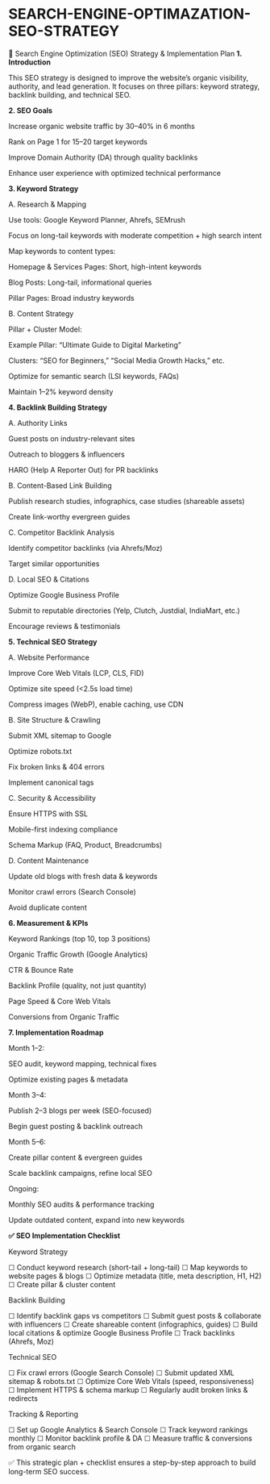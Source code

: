 # SEARCH-ENGINE-OPTIMAZATION-SEO-STRATEGY

📑 Search Engine Optimization (SEO) Strategy & Implementation Plan
**1. Introduction**

This SEO strategy is designed to improve the website’s organic visibility, authority, and lead generation. It focuses on three pillars: keyword strategy, backlink building, and technical SEO.

**2. SEO Goals**

Increase organic website traffic by 30–40% in 6 months

Rank on Page 1 for 15–20 target keywords

Improve Domain Authority (DA) through quality backlinks

Enhance user experience with optimized technical performance

**3. Keyword Strategy**

A. Research & Mapping

Use tools: Google Keyword Planner, Ahrefs, SEMrush

Focus on long-tail keywords with moderate competition + high search intent

Map keywords to content types:

Homepage & Services Pages: Short, high-intent keywords

Blog Posts: Long-tail, informational queries

Pillar Pages: Broad industry keywords

B. Content Strategy

Pillar + Cluster Model:

Example Pillar: “Ultimate Guide to Digital Marketing”

Clusters: “SEO for Beginners,” “Social Media Growth Hacks,” etc.

Optimize for semantic search (LSI keywords, FAQs)

Maintain 1–2% keyword density

**4. Backlink Building Strategy**

A. Authority Links

Guest posts on industry-relevant sites

Outreach to bloggers & influencers

HARO (Help A Reporter Out) for PR backlinks

B. Content-Based Link Building

Publish research studies, infographics, case studies (shareable assets)

Create link-worthy evergreen guides

C. Competitor Backlink Analysis

Identify competitor backlinks (via Ahrefs/Moz)

Target similar opportunities

D. Local SEO & Citations

Optimize Google Business Profile

Submit to reputable directories (Yelp, Clutch, Justdial, IndiaMart, etc.)

Encourage reviews & testimonials

**5. Technical SEO Strategy**

A. Website Performance

Improve Core Web Vitals (LCP, CLS, FID)

Optimize site speed (<2.5s load time)

Compress images (WebP), enable caching, use CDN

B. Site Structure & Crawling

Submit XML sitemap to Google

Optimize robots.txt

Fix broken links & 404 errors

Implement canonical tags

C. Security & Accessibility

Ensure HTTPS with SSL

Mobile-first indexing compliance

Schema Markup (FAQ, Product, Breadcrumbs)

D. Content Maintenance

Update old blogs with fresh data & keywords

Monitor crawl errors (Search Console)

Avoid duplicate content

**6. Measurement & KPIs**

Keyword Rankings (top 10, top 3 positions)

Organic Traffic Growth (Google Analytics)

CTR & Bounce Rate

Backlink Profile (quality, not just quantity)

Page Speed & Core Web Vitals

Conversions from Organic Traffic

**7. Implementation Roadmap**

Month 1–2:

SEO audit, keyword mapping, technical fixes

Optimize existing pages & metadata

Month 3–4:

Publish 2–3 blogs per week (SEO-focused)

Begin guest posting & backlink outreach

Month 5–6:

Create pillar content & evergreen guides

Scale backlink campaigns, refine local SEO

Ongoing:

Monthly SEO audits & performance tracking

Update outdated content, expand into new keywords

**✅ SEO Implementation Checklist**

Keyword Strategy

☐ Conduct keyword research (short-tail + long-tail)
☐ Map keywords to website pages & blogs
☐ Optimize metadata (title, meta description, H1, H2)
☐ Create pillar & cluster content

Backlink Building

☐ Identify backlink gaps vs competitors
☐ Submit guest posts & collaborate with influencers
☐ Create shareable content (infographics, guides)
☐ Build local citations & optimize Google Business Profile
☐ Track backlinks (Ahrefs, Moz)

Technical SEO

☐ Fix crawl errors (Google Search Console)
☐ Submit updated XML sitemap & robots.txt
☐ Optimize Core Web Vitals (speed, responsiveness)
☐ Implement HTTPS & schema markup
☐ Regularly audit broken links & redirects

Tracking & Reporting

☐ Set up Google Analytics & Search Console
☐ Track keyword rankings monthly
☐ Monitor backlink profile & DA
☐ Measure traffic & conversions from organic search

✅ This strategic plan + checklist ensures a step-by-step approach to build long-term SEO success.
